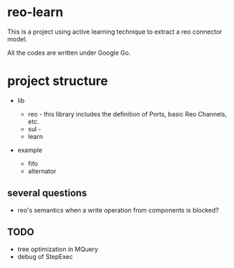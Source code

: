 # reo-learn

This is a project using active learning technique to extract a reo connector model.

All the codes are written under Google Go.

# project structure

* lib
  * reo - this library includes the definition of Ports, basic Reo Channels, etc.
  * sul - 
  * learn

* example
  * fifo
  * alternator

## several questions

* reo's semantics when a write operation from components is blocked?

## TODO

* tree optimization in MQuery
* debug of StepExec
